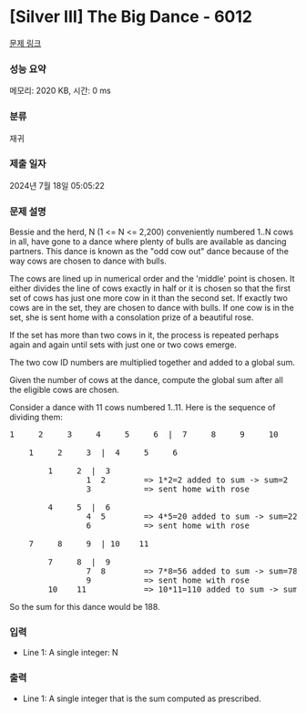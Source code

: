 # [Silver III] The Big Dance - 6012 

[문제 링크](https://www.acmicpc.net/problem/6012) 

### 성능 요약

메모리: 2020 KB, 시간: 0 ms

### 분류

재귀

### 제출 일자

2024년 7월 18일 05:05:22

### 문제 설명

<p>Bessie and the herd, N (1 <= N <= 2,200) conveniently numbered 1..N cows in all, have gone to a dance where plenty of bulls are available as dancing partners. This dance is known as the "odd cow out" dance because of the way cows are chosen to dance with bulls.</p>

<p>The cows are lined up in numerical order and the 'middle' point is chosen. It either divides the line of cows exactly in half or it is chosen so that the first set of cows has just one more cow in it than the second set. If exactly two cows are in the set, they are chosen to dance with bulls.  If one cow is in the set, she is sent home with a consolation prize of a beautiful rose.</p>

<p>If the set has more than two cows in it, the process is repeated perhaps again and again until sets with just one or two cows emerge.</p>

<p>The two cow ID numbers are multiplied together and added to a global sum.</p>

<p>Given the number of cows at the dance, compute the global sum after all the eligible cows are chosen.</p>

<p>Consider a dance with 11 cows numbered 1..11. Here is the sequence of dividing them:</p>

<pre>1     2     3     4     5     6  |  7     8     9     10     11

    1     2     3  |  4     5     6

        1     2  |  3
                1  2        => 1*2=2 added to sum -> sum=2
                3           => sent home with rose

        4     5  |  6
                4  5        => 4*5=20 added to sum -> sum=22
                6           => sent home with rose

    7     8     9  | 10    11

        7     8  |  9
                7  8        => 7*8=56 added to sum -> sum=78
                9           => sent home with rose
        10    11            => 10*11=110 added to sum -> sum=188</pre>

<p>So the sum for this dance would be 188.</p>

### 입력 

 <ul>
	<li>Line 1: A single integer: N</li>
</ul>

<p> </p>

### 출력 

 <ul>
	<li>Line 1: A single integer that is the sum computed as prescribed.</li>
</ul>

<p> </p>

